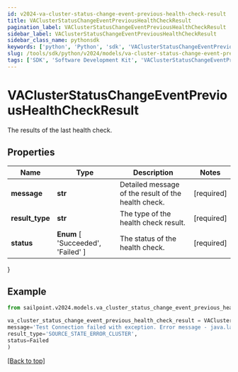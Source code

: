```yaml
---
id: v2024-va-cluster-status-change-event-previous-health-check-result
title: VAClusterStatusChangeEventPreviousHealthCheckResult
pagination_label: VAClusterStatusChangeEventPreviousHealthCheckResult
sidebar_label: VAClusterStatusChangeEventPreviousHealthCheckResult
sidebar_class_name: pythonsdk
keywords: ['python', 'Python', 'sdk', 'VAClusterStatusChangeEventPreviousHealthCheckResult', 'V2024VAClusterStatusChangeEventPreviousHealthCheckResult'] 
slug: /tools/sdk/python/v2024/models/va-cluster-status-change-event-previous-health-check-result
tags: ['SDK', 'Software Development Kit', 'VAClusterStatusChangeEventPreviousHealthCheckResult', 'V2024VAClusterStatusChangeEventPreviousHealthCheckResult']
---
```


# VAClusterStatusChangeEventPreviousHealthCheckResult

The results of the last health check.

## Properties

Name | Type | Description | Notes
------------ | ------------- | ------------- | -------------
**message** | **str** | Detailed message of the result of the health check. | [required]
**result_type** | **str** | The type of the health check result. | [required]
**status** |  **Enum** [  'Succeeded',    'Failed' ] | The status of the health check. | [required]
}

## Example

```python
from sailpoint.v2024.models.va_cluster_status_change_event_previous_health_check_result import VAClusterStatusChangeEventPreviousHealthCheckResult

va_cluster_status_change_event_previous_health_check_result = VAClusterStatusChangeEventPreviousHealthCheckResult(
message='Test Connection failed with exception. Error message - java.lang Exception',
result_type='SOURCE_STATE_ERROR_CLUSTER',
status=Failed
)

```
[[Back to top]](#) 

